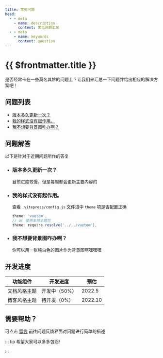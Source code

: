 ```yaml
--- 
title: 常见问题 
head:
  - - meta
    - name: description
      content: 常见问题汇总
  - - meta
    - name: keywords
      content: question
---
```


# {{ $frontmatter.title }}

是否经常卡在一些莫名其妙的问题上？让我们来汇总一下问题并给出相应的解决方案吧！


## 问题列表

- [版本多久更新一次？](#q01)
- [我的样式没有起作用。](#q02)
- [我不想要背景图咋办啊？](#q03)


## 问题解答

  以下是针对于近期问题所作的答复

- <h3 id="q01">版本多久更新一次？</h3>

  目前进度较慢，但是每周都会更新主要内容的

- <h3 id="q02">我的样式没有起作用。</h3>

  查看 `.vitepress/config.js` 文件进中 `theme` 项是否配置正确

  ```js light
  theme: 'vuetom',
  // or 使用本地主题包
  theme: require.resolve('../../vuetom'),
  ```
- <h3 id="q03">我不想要背景图咋办啊？</h3>

  你可以用一张纯白色的图片作为背景图啊嘿嘿嘿


## 开发进度

| 功能组件 | 开发进度 | 预估   |
| - | - | - |
| 文档风格主题 | 开发中（50%） | 2022.5 |  
| 博客风格主题 | 待开发（0%） | 2022.10 |


## 需要帮助？

  可点击 [留言](/zh-CN/feedback/) 前往问题反馈界面对问题进行简单的描述


::: tip
希望大家可以多多包涵!

:::
